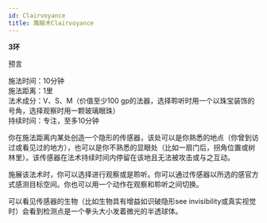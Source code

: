```yaml
---
id: Clairvoyance
title: 鹰眼术Clairvoyance
---
```


**3环**

预言

施法时间：10分钟  
施法距离：1里  
法术成分：V、S、M（价值至少100 gp的法器，选择聆听时用一个以珠宝装饰的号角，选择观察时用一颗玻璃眼珠）  
持续时间：专注，至多10分钟  


你在施法距离内某处创造一个隐形的传感器，该处可以是你熟悉的地点（你曾到访过或看见过的地方），也可以是你不熟悉的显眼处（比如一扇门后，拐角位置或树林里）。该传感器在法术持续时间内停留在该地且无法被攻击或与之互动。


施展该法术时，你可以选择进行观察或是聆听。你可以通过传感器以所选的感官方式感测目标空间。你也可以用一个动作在观察和聆听之间切换。


可以看见传感器的生物（比如生物具有增益如识破隐形see
invisibility或真实视觉时）会看到检测点是一个拳头大小发着微光的半透球体。
